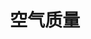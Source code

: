 ---
title: 空气质量
tag: [guide, android, air, overview]
layout: guide-overview
description: 中国3000+市县区及1700+监测站点的空气质量AQI数据，包括空气质量（AQI）实时数据，空气质量未来5天预报。
url: /docs/android-sdk/air/
ref: 0-sdk-android-air
---